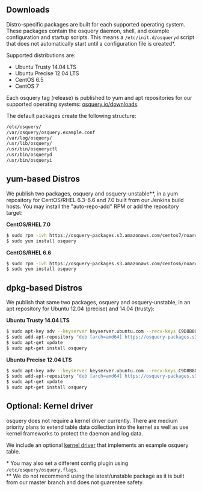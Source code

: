 ## Downloads

Distro-specific packages are built for each supported operating system.
These packages contain the osquery daemon, shell, and example configuration and startup scripts.
This means a `/etc/init.d/osqueryd` script that does not automatically start until a configuration file is created*.

Supported distributions are:

- Ubuntu Trusty 14.04 LTS
- Ubuntu Precise 12.04 LTS
- CentOS 6.5
- CentOS 7

Each osquery tag (release) is published to yum and apt repositories for our supported operating systems: [osquery.io/downloads](http://osquery.io/downloads/).

The default packages create the following structure:

```sh
/etc/osquery/
/var/osquery/osquery.example.conf
/var/log/osquery/
/usr/lib/osquery/
/usr/bin/osqueryctl
/usr/bin/osqueryd
/usr/bin/osqueryi
```

## yum-based Distros

We publish two packages, osquery and osquery-unstable**, in a yum repository for CentOS/RHEL 6.3-6.6 and 7.0 built from our Jenkins build hosts. You may install the "auto-repo-add" RPM or add the repository target:

**CentOS/RHEL 7.0**

```sh
$ sudo rpm -ivh https://osquery-packages.s3.amazonaws.com/centos7/noarch/osquery-s3-centos7-repo-1-0.0.noarch.rpm
$ sudo yum install osquery
```

**CentOS/RHEL 6.6**

```sh
$ sudo rpm -ivh https://osquery-packages.s3.amazonaws.com/centos6/noarch/osquery-s3-centos6-repo-1-0.0.noarch.rpm
$ sudo yum install osquery
```

## dpkg-based Distros

We publish that same two packages, osquery and osquery-unstable, in an apt repository for Ubuntu 12.04 (precise) and 14.04 (trusty):

**Ubuntu Trusty 14.04 LTS**

```sh
$ sudo apt-key adv --keyserver keyserver.ubuntu.com --recv-keys C9D8B80B
$ sudo add-apt-repository "deb [arch=amd64] https://osquery-packages.s3.amazonaws.com/trusty trusty main"
$ sudo apt-get update
$ sudo apt-get install osquery
```

**Ubuntu Precise 12.04 LTS**

```sh
$ sudo apt-key adv --keyserver keyserver.ubuntu.com --recv-keys C9D8B80B
$ sudo add-apt-repository "deb [arch=amd64] https://osquery-packages.s3.amazonaws.com/precise precise main"
$ sudo apt-get update
$ sudo apt-get install osquery
```

## Optional: Kernel driver

osquery does not require a kernel driver currently.
There are medium priority plans to extend table data collection into the kernel
as well as use kernel frameworks to protect the daemon and log data.

We include an optional [kernel driver](../deployment/kernel-linux.md) that implements an example osquery table.

\* You may also set a different config plugin using `/etc/osquery/osquery.flags`.<br />
\** We do not recommend using the latest/unstable package as it is built
from our master branch and does not guarentee safety.
